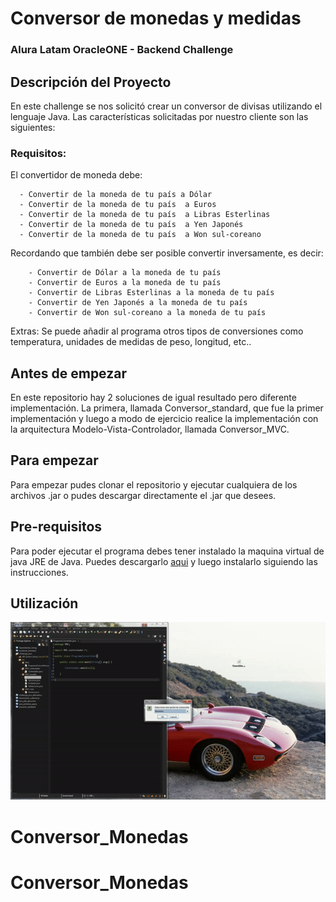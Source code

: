 # Conversor de monedas y medidas
### Alura Latam OracleONE - Backend Challenge

## Descripción del Proyecto

En este challenge se nos solicitó crear un conversor de divisas utilizando el lenguaje Java. Las características solicitadas por nuestro cliente son las siguientes:

### Requisitos: 

El convertidor de moneda debe:

      - Convertir de la moneda de tu país a Dólar
      - Convertir de la moneda de tu país  a Euros
      - Convertir de la moneda de tu país  a Libras Esterlinas
      - Convertir de la moneda de tu país  a Yen Japonés
      - Convertir de la moneda de tu país  a Won sul-coreano

Recordando que también debe ser posible convertir inversamente, es decir:

        - Convertir de Dólar a la moneda de tu país
        - Convertir de Euros a la moneda de tu país
        - Convertir de Libras Esterlinas a la moneda de tu país
        - Convertir de Yen Japonés a la moneda de tu país
        - Convertir de Won sul-coreano a la moneda de tu país

Extras:
Se puede añadir al programa otros tipos de conversiones como temperatura, unidades de medidas de peso, longitud, etc..
## Antes de empezar
En este repositorio hay 2 soluciones de igual resultado pero diferente implementación. La primera, llamada Conversor_standard, que fue la primer implementación y luego a modo de ejercicio realice la implementación con la arquitectura Modelo-Vista-Controlador, llamada Conversor_MVC.

## Para empezar
Para empezar pudes clonar el repositorio y ejecutar cualquiera de los archivos .jar o pudes descargar directamente el .jar que desees.

## Pre-requisitos
Para poder ejecutar el programa debes tener instalado la maquina virtual de java JRE de Java. Puedes descargarlo [aqui](https://www.java.com/en/download/) y luego instalarlo siguiendo las instrucciones.

## Utilización

![Alt Text](https://github.com/pabloboer/Conversor_Monedas/blob/master/menu_principal.gif)

# Conversor_Monedas
# Conversor_Monedas